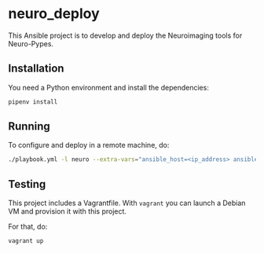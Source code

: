 # neuro_deploy

This Ansible project is to develop and deploy the Neuroimaging tools for Neuro-Pypes.


## Installation

You need a Python environment and install the dependencies:

```bash
pipenv install
```


## Running

To configure and deploy in a remote machine, do:

```bash
./playbook.yml -l neuro --extra-vars="ansible_host=<ip_address> ansible_user=<user_name> n_cpus=4" -K
```


## Testing

This project includes a Vagrantfile.
With `vagrant` you can launch a
Debian VM and provision it with this project.

For that, do:

```bash
vagrant up
```
